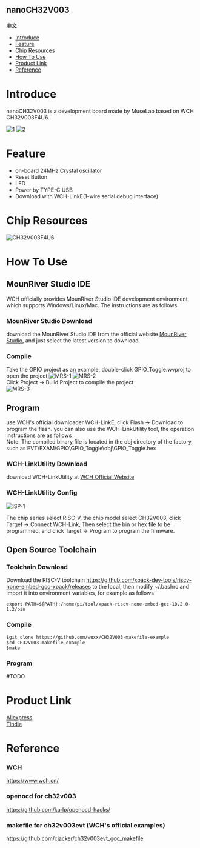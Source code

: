 nanoCH32V003
-----------
[中文](./README_cn.md)

* [Introduce](#Introduce)
* [Feature](#feature)
* [Chip Resources](#chip-resources)
* [How To Use](#how-to-use)
* [Product Link](#product-link)
* [Reference](#reference)


# Introduce
nanoCH32V003 is a development board made by MuseLab based on WCH CH32V003F4U6.

![1](https://github.com/wuxx/nanoCH32V003/blob/master/doc/1.jpg)
![2](https://github.com/wuxx/nanoCH32V003/blob/master/doc/2.jpg)

# Feature
- on-board 24MHz Crystal oscillator
- Reset Button
- LED
- Power by TYPE-C USB
- Download with WCH-LinkE(1-wire serial debug interface)

# Chip Resources
![CH32V003F4U6](https://github.com/wuxx/nanoCH32V003/blob/master/doc/CH32V003F4U6.png)

# How To Use
## MounRiver Studio IDE
WCH officially provides MounRiver Studio IDE development environment, which supports Windows/Linux/Mac. The instructions are as follows
 
### MounRiver Studio Download
download the MounRiver Studio IDE from the official website [MounRiver Studio](http://www.mounriver.com), and just select the latest version to download.

### Compile
Take the GPIO project as an example, double-click GPIO_Toggle.wvproj to open the project
![MRS-1](https://github.com/wuxx/nanoCH32V003/blob/master/doc/MRS-1.png)
![MRS-2](https://github.com/wuxx/nanoCH32V003/blob/master/doc/MRS-2.png)  
Click Project -> Build Project to compile the project  
![MRS-3](https://github.com/wuxx/nanoCH32V003/blob/master/doc/MRS-3.png)


## Program
use WCH's official downloader WCH-LinkE, click Flash -> Download to program the flash. you can also use the WCH-LinkUtility tool, the operation instructions are as follows  
Note: The compiled binary file is located in the obj directory of the factory, such as EVT\EXAM\GPIO\GPIO_Toggle\obj\GPIO_Toggle.hex

### WCH-LinkUtility Download
download WCH-LinkUtility at [WCH Official Website](https://www.wch.cn/downloads/WCH-LinkUtility_ZIP.html)

### WCH-LinkUtility Config
![ISP-1](https://github.com/wuxx/nanoCH32V003/blob/master/doc/ISP-1.png)

The chip series select RISC-V, the chip model select CH32V003, click Target -> Connect WCH-Link, Then select the bin or hex file to be programmed, and click Target -> Program to program the firmware.

## Open Source Toolchain
### Toolchain Download

Download the RISC-V toolchain https://github.com/xpack-dev-tools/riscv-none-embed-gcc-xpack/releases to the local, then modify ~/.bashrc and import it into environment variables, for example as follows
```
export PATH=${PATH}:/home/pi/tool/xpack-riscv-none-embed-gcc-10.2.0-1.2/bin
```

### Compile
```
$git clone https://github.com/wuxx/CH32V003-makefile-example
$cd CH32V003-makefile-example
$make
```

### Program
#TODO

# Product Link
[Aliexpress](https://www.aliexpress.com/item/1005005221751705.html?spm=5261.ProductManageOnline.0.0.10334edffmDOlC)  
[Tindie](https://www.tindie.com/products/johnnywu/nanoch32v003-development-board/)

# Reference
### WCH
https://www.wch.cn/
### openocd for ch32v003
https://github.com/karlp/openocd-hacks/
### makefile for ch32v003evt (WCH's official examples)
https://github.com/cjacker/ch32v003evt_gcc_makefile
